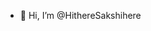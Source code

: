 - 👋 Hi, I’m @HithereSakshihere

<!---
HithereSakshihere/HithereSakshihere is a ✨ special ✨ repository because its `README.md` (this file) appears on your GitHub profile.
You can click the Preview link to take a look at your changes.
--->
